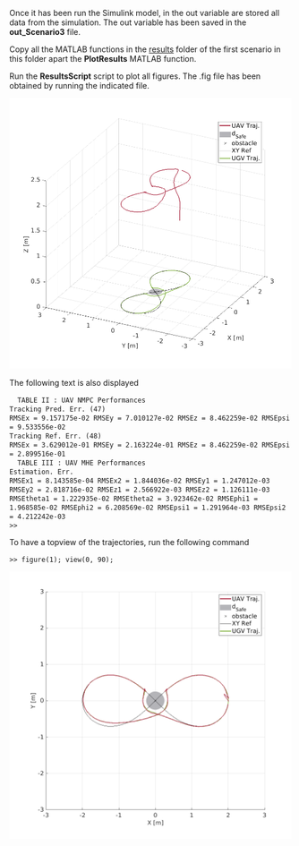 Once it has been run the Simulink model, in the out variable are stored all data from the simulation. 
The out variable has been saved in the **out_Scenario3** file.

Copy all the MATLAB functions in the [results](../../../Scenario_n1/Quadcopter/results) folder of the first scenario in this folder apart the **PlotResults** MATLAB function.

Run the **ResultsScript** script to plot all figures. The .fig file has been obtained by running the indicated file.
<p align="center">
<img src="Figure8.png">
</p>
The following text is also displayed

```shell
  TABLE II : UAV NMPC Performances
Tracking Pred. Err. (47)
RMSEx = 9.157175e-02 RMSEy = 7.010127e-02 RMSEz = 8.462259e-02 RMSEpsi = 9.533556e-02
Tracking Ref. Err. (48)
RMSEx = 3.629012e-01 RMSEy = 2.163224e-01 RMSEz = 8.462259e-02 RMSEpsi = 2.899516e-01
  TABLE III : UAV MHE Performances
Estimation. Err.
RMSEx1 = 8.143585e-04 RMSEx2 = 1.844036e-02 RMSEy1 = 1.247012e-03 RMSEy2 = 2.818716e-02 RMSEz1 = 2.566922e-03 RMSEz2 = 1.126111e-03
RMSEtheta1 = 1.222935e-02 RMSEtheta2 = 3.923462e-02 RMSEphi1 = 1.968585e-02 RMSEphi2 = 6.208569e-02 RMSEpsi1 = 1.291964e-03 RMSEpsi2 = 4.212242e-03
>>
```

To have a topview of the trajectories, run the following command
```shell
>> figure(1); view(0, 90);
```
<p align="center">
<img src="Figure9.png">
</p>
